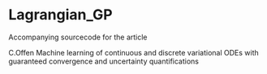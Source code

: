 # Lagrangian_GP
Accompanying sourcecode for the article

C.Offen Machine learning of continuous and discrete variational ODEs with guaranteed convergence and uncertainty quantifications
